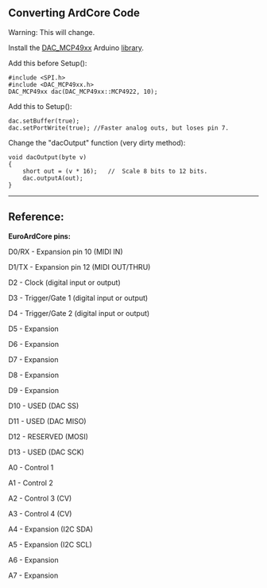 **Converting ArdCore Code**
-----------------------

Warning: This will change.

Install the [DAC_MCP49xx](http://github.com/exscape/electronics/tree/master/Arduino/Libraries/DAC_MCP49xx) Arduino [library](http://www.arduino.cc/en/Guide/Libraries).

Add this before Setup():

    #include <SPI.h> 
    #include <DAC_MCP49xx.h> 
    DAC_MCP49xx dac(DAC_MCP49xx::MCP4922, 10);

Add this to Setup():

    dac.setBuffer(true); 
    dac.setPortWrite(true); //Faster analog outs, but loses pin 7.

Change the "dacOutput" function (very dirty method):

    void dacOutput(byte v)
    {
    	short out = (v * 16);	//	Scale 8 bits to 12 bits.
    	dac.outputA(out);
    }


----------


**Reference:**
--------------
**EuroArdCore pins:**

D0/RX	-	Expansion pin 10 (MIDI IN)

D1/TX	-	Expansion pin 12 (MIDI OUT/THRU)

D2		-	Clock (digital input or output)

D3		-	Trigger/Gate 1 (digital input or output)

D4		-	Trigger/Gate 2 (digital input or output)

D5		-	Expansion 

D6		-	Expansion 

D7		-	Expansion 

D8		-	Expansion 

D9		-	Expansion 

D10		-	USED (DAC SS) 

D11		-	USED (DAC MISO) 

D12		-	RESERVED (MOSI) 

D13		-	USED (DAC SCK) 

A0		-	Control 1 

A1		-	Control 2 

A2		-	Control 3 (CV) 

A3		-	Control 4 (CV) 

A4		-	Expansion (I2C SDA) 

A5		-	Expansion (I2C SCL) 

A6		-	Expansion 

A7		-	Expansion  


